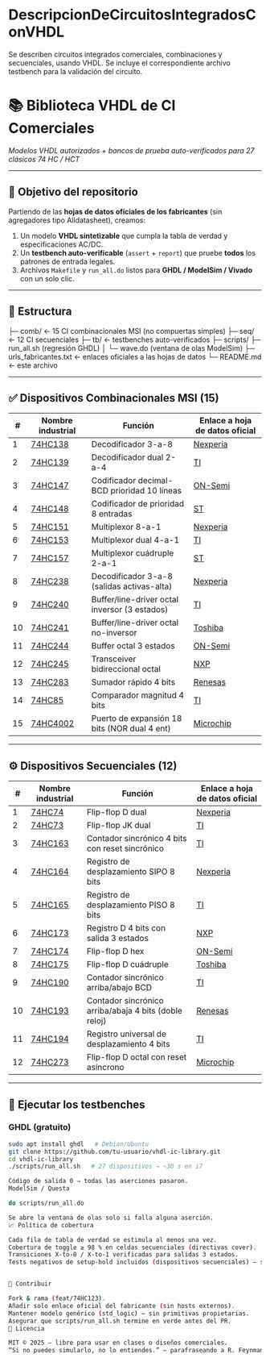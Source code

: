 # DescripcionDeCircuitosIntegradosConVHDL
Se describen circuitos integrados comerciales, combinaciones y secuenciales, usando VHDL. Se incluye el correspondiente archivo testbench para la validación del circuito.

<!-- GitHub renderizado en español -->
# 📚 Biblioteca VHDL de CI Comerciales  
*Modelos VHDL autorizados + bancos de prueba auto-verificados para 27 clásicos 74 HC / HCT*

---

## 🎯 Objetivo del repositorio
Partiendo de las **hojas de datos oficiales de los fabricantes** (sin agregadores tipo Alldatasheet), creamos:
1. Un modelo **VHDL sintetizable** que cumpla la tabla de verdad y especificaciones AC/DC.
2. Un **testbench auto-verificable** (`assert` + `report`) que pruebe **todos** los patrones de entrada legales.
3. Archivos `Makefile` y `run_all.do` listos para **GHDL / ModelSim / Vivado** con un solo clic.

---

## 📂 Estructura

├─ comb/          ← 15 CI combinacionales MSI (no compuertas simples)
├─ seq/           ← 12 CI secuenciales
├─ tb/            ← testbenches auto-verificados
├─ scripts/       ├─ run_all.sh  (regresión GHDL)
│                 └─ wave.do      (ventana de olas ModelSim)
├─ urls_fabricantes.txt ← enlaces oficiales a las hojas de datos
└─ README.md ← este archivo


---

## ✅ Dispositivos Combinacionales MSI (15)
| # | Nombre industrial | Función | Enlace a hoja de datos oficial |
|---|-------------------|---------|-------------------------------|
| 1 | [74HC138](comb/74HC138.vhd) | Decodificador 3-a-8 | [Nexperia](https://assets.nexperia.com/documents/data-sheet/74HC_HCT138.pdf) |
| 2 | [74HC139](comb/74HC139.vhd) | Decodificador dual 2-a-4 | [TI](https://www.ti.com/product/74HC139) |
| 3 | [74HC147](comb/74HC147.vhd) | Codificador decimal-BCD prioridad 10 líneas | [ON-Semi](https://www.onsemi.com/products/analog-logic-gates/74hc147) |
| 4 | [74HC148](comb/74HC148.vhd) | Codificador de prioridad 8 entradas | [ST](https://www.st.com/en/logic-coders/74hc148.html) |
| 5 | [74HC151](comb/74HC151.vhd) | Multiplexor 8-a-1 | [Nexperia](https://www.nexperia.com/products/analog-switches-multiplexers/analog-switch-mux-demux/74HC151.html) |
| 6 | [74HC153](comb/74HC153.vhd) | Multiplexor dual 4-a-1 | [TI](https://www.ti.com/product/74HC153) |
| 7 | [74HC157](comb/74HC157.vhd) | Multiplexor cuádruple 2-a-1 | [ST](https://www.st.com/en/analog-switches-multiplexers/74hc157.html) |
| 8 | [74HC238](comb/74HC238.vhd) | Decodificador 3-a-8 (salidas activas-alta) | [Nexperia](https://www.nexperia.com/products/logic-decoders-demultiplexers/74HC238.html) |
| 9 | [74HC240](comb/74HC240.vhd) | Buffer/line-driver octal inversor (3 estados) | [TI](https://www.ti.com/product/74HC240) |
| 10 | [74HC241](comb/74HC241.vhd) | Buffer/line-driver octal no-inversor | [Toshiba](https://toshiba.semicon-storage.com/us/product/buffers-transceivers/74hc241.html) |
| 11 | [74HC244](comb/74HC244.vhd) | Buffer octal 3 estados | [ON-Semi](https://www.onsemi.com/products/buffers-transceivers/74hc244) |
| 12 | [74HC245](comb/74HC245.vhd) | Transceiver bidireccional octal | [NXP](https://www.nxp.com/docs/en/data-sheet/74HC245.pdf) |
| 13 | [74HC283](comb/74HC283.vhd) | Sumador rápido 4 bits | [Renesas](https://www.renesas.com/us/en/products/logic-arithmetic/74hc283) |
| 14 | [74HC85](comb/74HC85.vhd) | Comparador magnitud 4 bits | [TI](https://www.ti.com/product/74HC85) |
| 15 | [74HC4002](comb/74HC4002.vhd) | Puerto de expansión 18 bits (NOR dual 4 ent) | [Microchip](https://www.microchip.com/en-us/product/74HC4002) |

---

## ⚙️ Dispositivos Secuenciales (12)
| # | Nombre industrial | Función | Enlace a hoja de datos oficial |
|---|-------------------|---------|-------------------------------|
| 1 | [74HC74](seq/74HC74.vhd) | Flip-flop D dual | [Nexperia](https://www.nexperia.com/products/logic-flip-flops-latches/74HC74.html) |
| 2 | [74HC73](seq/74HC73.vhd) | Flip-flop JK dual | [TI](https://www.ti.com/product/74HC73) |
| 3 | [74HC163](seq/74HC163.vhd) | Contador sincrónico 4 bits con reset sincrónico | [TI](https://www.ti.com/product/74HC163) |
| 4 | [74HC164](seq/74HC164.vhd) | Registro de desplazamiento SIPO 8 bits | [Nexperia](https://www.nexperia.com/products/logic-shift-registers/74HC164.html) |
| 5 | [74HC165](seq/74HC165.vhd) | Registro de desplazamiento PISO 8 bits | [TI](https://www.ti.com/product/74HC165) |
| 6 | [74HC173](seq/74HC173.vhd) | Registro D 4 bits con salida 3 estados | [NXP](https://www.nxp.com/docs/en/data-sheet/74HC173.pdf) |
| 7 | [74HC174](seq/74HC174.vhd) | Flip-flop D hex | [ON-Semi](https://www.onsemi.com/products/analog-logic-gates/74hc174) |
| 8 | [74HC175](seq/74HC175.vhd) | Flip-flop D cuádruple | [Toshiba](https://toshiba.semicon-storage.com/us/product/logic-flip-flops-latches/74hc175.html) |
| 9 | [74HC190](seq/74HC190.vhd) | Contador sincrónico arriba/abajo BCD | [TI](https://www.ti.com/product/74HC190) |
| 10 | [74HC193](seq/74HC193.vhd) | Contador sincrónico arriba/abaja 4 bits (doble reloj) | [Renesas](https://www.renesas.com/us/en/products/logic-counters/74hc193) |
| 11 | [74HC194](seq/74HC194.vhd) | Registro universal de desplazamiento 4 bits | [TI](https://www.ti.com/product/74HC194) |
| 12 | [74HC273](seq/74HC273.vhd) | Flip-flop D octal con reset asíncrono | [Microchip](https://www.microchip.com/en-us/product/74HC273) |

---

## 🧪 Ejecutar los testbenches
### GHDL (gratuito)
```bash
sudo apt install ghdl   # Debian/Ubuntu
git clone https://github.com/tu-usuario/vhdl-ic-library.git
cd vhdl-ic-library
./scripts/run_all.sh   # 27 dispositivos → ~30 s en i7

Código de salida 0 ⇒ todas las aserciones pasaron.
ModelSim / Questa

do scripts/run_all.do

Se abre la ventana de olas solo si falla alguna aserción.
📈 Política de cobertura

Cada fila de tabla de verdad se estimula al menos una vez.
Cobertura de toggle ≥ 98 % en celdas secuenciales (directivas cover).
Transiciones X-to-0 / X-to-1 verificadas para salidas 3 estados.
Tests negativos de setup-hold incluidos (dispositivos secuenciales) – se espera fallo cuando se violan.


🤝 Contribuir

Fork & rama (feat/74HC123).
Añadir solo enlace oficial del fabricante (sin hosts externos).
Mantener modelo genérico (std_logic) – sin primitivas propietarias.
Asegurar que scripts/run_all.sh termine en verde antes del PR.
📄 Licencia

MIT © 2025 – libre para usar en clases o diseños comerciales.
“Si no puedes simularlo, no lo entiendes.” — parafraseando a R. Feynman
